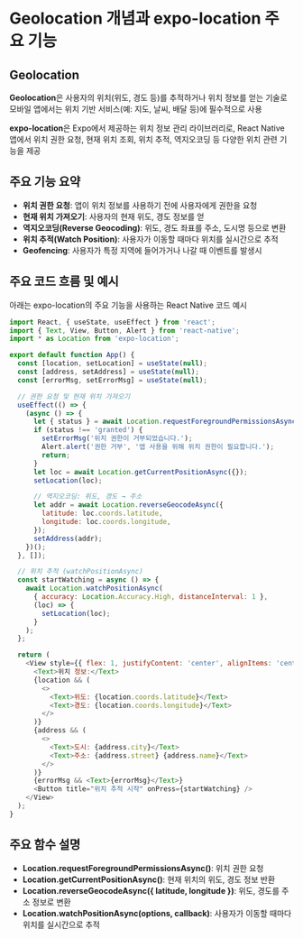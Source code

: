 # Geolocation 개념과 expo-location 주요 기능

## Geolocation

**Geolocation**은 사용자의 위치(위도, 경도 등)를 추적하거나 위치 정보를 얻는 기술로 모바일 앱에서는 위치 기반 서비스(예: 지도, 날씨, 배달 등)에 필수적으로 사용

**expo-location**은 Expo에서 제공하는 위치 정보 관리 라이브러리로, React Native 앱에서 위치 권한 요청, 현재 위치 조회, 위치 추적, 역지오코딩 등 다양한 위치 관련 기능을 제공


## 주요 기능 요약

- **위치 권한 요청**: 앱이 위치 정보를 사용하기 전에 사용자에게 권한을 요청
- **현재 위치 가져오기**: 사용자의 현재 위도, 경도 정보를 얻
- **역지오코딩(Reverse Geocoding)**: 위도, 경도 좌표를 주소, 도시명 등으로 변환
- **위치 추적(Watch Position)**: 사용자가 이동할 때마다 위치를 실시간으로 추적
- **Geofencing**: 사용자가 특정 지역에 들어가거나 나갈 때 이벤트를 발생시


## 주요 코드 흐름 및 예시

아래는 expo-location의 주요 기능을 사용하는 React Native 코드 예시

```javascript
import React, { useState, useEffect } from 'react';
import { Text, View, Button, Alert } from 'react-native';
import * as Location from 'expo-location';

export default function App() {
  const [location, setLocation] = useState(null);
  const [address, setAddress] = useState(null);
  const [errorMsg, setErrorMsg] = useState(null);

  // 권한 요청 및 현재 위치 가져오기
  useEffect(() => {
    (async () => {
      let { status } = await Location.requestForegroundPermissionsAsync();
      if (status !== 'granted') {
        setErrorMsg('위치 권한이 거부되었습니다.');
        Alert.alert('권한 거부', '앱 사용을 위해 위치 권한이 필요합니다.');
        return;
      }
      let loc = await Location.getCurrentPositionAsync({});
      setLocation(loc);

      // 역지오코딩: 위도, 경도 → 주소
      let addr = await Location.reverseGeocodeAsync({
        latitude: loc.coords.latitude,
        longitude: loc.coords.longitude,
      });
      setAddress(addr);
    })();
  }, []);

  // 위치 추적 (watchPositionAsync)
  const startWatching = async () => {
    await Location.watchPositionAsync(
      { accuracy: Location.Accuracy.High, distanceInterval: 1 },
      (loc) => {
        setLocation(loc);
      }
    );
  };

  return (
    <View style={{ flex: 1, justifyContent: 'center', alignItems: 'center' }}>
      <Text>위치 정보:</Text>
      {location && (
        <>
          <Text>위도: {location.coords.latitude}</Text>
          <Text>경도: {location.coords.longitude}</Text>
        </>
      )}
      {address && (
        <>
          <Text>도시: {address.city}</Text>
          <Text>주소: {address.street} {address.name}</Text>
        </>
      )}
      {errorMsg && <Text>{errorMsg}</Text>}
      <Button title="위치 추적 시작" onPress={startWatching} />
    </View>
  );
}
```


## 주요 함수 설명

- **Location.requestForegroundPermissionsAsync()**: 위치 권한 요청
- **Location.getCurrentPositionAsync()**: 현재 위치의 위도, 경도 정보 반환
- **Location.reverseGeocodeAsync({ latitude, longitude })**: 위도, 경도를 주소 정보로 변환
- **Location.watchPositionAsync(options, callback)**: 사용자가 이동할 때마다 위치를 실시간으로 추적